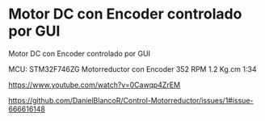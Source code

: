 # Motor DC con Encoder controlado por GUI
Motor DC con Encoder controlado por GUI

MCU: STM32F746ZG
Motorreductor con Encoder 352 RPM 1.2 Kg.cm 1:34 

https://www.youtube.com/watch?v=0Cawqp4ZrEM

https://github.com/DanielBlancoR/Control-Motorreductor/issues/1#issue-666616148
